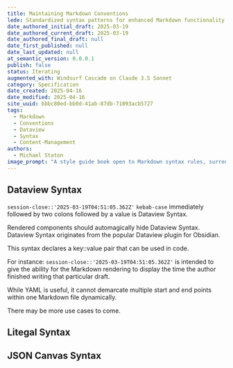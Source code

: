 ```yaml
---
title: Maintaining Markdown Conventions
lede: Standardized syntax patterns for enhanced Markdown functionality beyond traditional frontmatter
date_authored_initial_draft: 2025-03-19
date_authored_current_draft: 2025-03-19
date_authored_final_draft: null
date_first_published: null
date_last_updated: null
at_semantic_version: 0.0.0.1
publish: false
status: Iterating
augmented_with: Windsurf Cascade on Claude 3.5 Sonnet
category: Specification
date_created: 2025-04-16
date_modified: 2025-04-16
site_uuid: bbbc80ed-bb0d-41ab-87db-71093acb5727
tags:
  - Markdown
  - Conventions
  - Dataview
  - Syntax
  - Content-Management
authors:
  - Michael Staton
image_prompt: "A style guide book open to Markdown syntax rules, surrounded by neatly formatted documents. The mood is orderly and instructive, promoting best practices and consistency."
---
```


## Dataview Syntax
`session-close::'2025-03-19T04:51:05.362Z'`
`kebab-case` immediately followed by two colons followed by a value is Dataview Syntax. 

Rendered components should automagically hide Dataview Syntax. Dataview Syntax originates from the popular Dataview plugin for Obsidian. 

This syntax declares a key::value pair that can be used in code. 

For instance:
`session-close::'2025-03-19T04:51:05.362Z'`
is intended to give the ability for the Markdown rendering to display the time the author finished writing that particular draft. 

While YAML is useful, it cannot demarcate multiple start and end points within one Markdown file dynamically. 

There may be more use cases to come.

## Litegal Syntax

## JSON Canvas Syntax